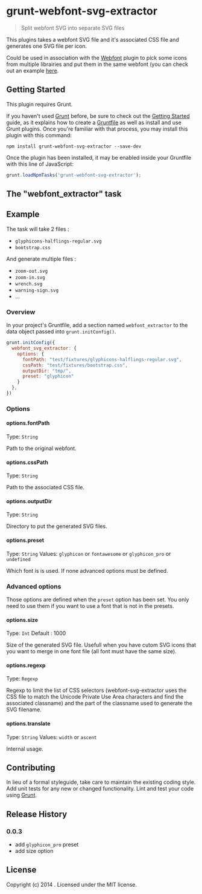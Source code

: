 # grunt-webfont-svg-extractor

> Split webfont SVG into separate SVG files

This plugins takes a webfont SVG file and it's associated CSS file and generates one SVG file per icon.

Could be used in association with the [Webfont](https://www.npmjs.org/package/grunt-webfont) plugin to pick some icons from multiple librairies and put them in the same webfont (you can check out an example [here](https://github.com/agallou/grunt-webfont-svg-extractor/tree/master/example).

## Getting Started
This plugin requires Grunt.

If you haven't used [Grunt](http://gruntjs.com/) before, be sure to check out the [Getting Started](http://gruntjs.com/getting-started) guide, as it explains how to create a [Gruntfile](http://gruntjs.com/sample-gruntfile) as well as install and use Grunt plugins. Once you're familiar with that process, you may install this plugin with this command:

```shell
npm install grunt-webfont-svg-extractor --save-dev
```

Once the plugin has been installed, it may be enabled inside your Gruntfile with this line of JavaScript:

```js
grunt.loadNpmTasks('grunt-webfont-svg-extractor');
```

## The "webfont_extractor" task

## Example

The task will take 2 files : 

* `glyphicons-halflings-regular.svg`
* `bootstrap.css`

And generate multiple files :

* `zoom-out.svg`
* `zoom-in.svg`
* `wrench.svg`
* `warning-sign.svg`
* ...

### Overview
In your project's Gruntfile, add a section named `webfont_extractor` to the data object passed into `grunt.initConfig()`.

```js
grunt.initConfig({
  webfont_svg_extractor: {
    options: {
      fontPath: "test/fixtures/glyphicons-halflings-regular.svg",
      cssPath: "test/fixtures/bootstrap.css",
      outputDir: "tmp/",
      preset: "glyphicon"
    }
  },
})
```

### Options

#### options.fontPath
Type: `String`

Path to the original webfont.

#### options.cssPath
Type: `String`

Path to the associated CSS file.

#### options.outputDir
Type: `String`

Directory to put the generated SVG files.

#### options.preset
Type: `String`
Values: `glyphicon` or `fontawesome` or `glyphicon_pro` or `undefined`

Which font is is used. If none advanced options must be defined.

### Advanced options

Those options are defined when the `preset` option has been set. You only need to use them if you want to use a font that is not in the presets.

#### options.size
Type: `Int`
Default : 1000

Size of the generated SVG file. Usefull when you have cutom SVG icons that you want to merge in one font file (all font must have the same size).

#### options.regexp
Type: `Regexp`

Regexp to limit the list of CSS selectors (webfont-svg-extractor uses the CSS file to match the Unicode Private Use Area characters and find the associated classname) and the part of the classname used to generate the SVG filename.

#### options.translate
Type: `String`
Values: `width` or `ascent`

Internal usage.

## Contributing
In lieu of a formal styleguide, take care to maintain the existing coding style. Add unit tests for any new or changed functionality. Lint and test your code using [Grunt](http://gruntjs.com/).

## Release History

### 0.0.3

* add `glyphicon_pro` preset
* add size option

## License
Copyright (c) 2014 . Licensed under the MIT license.
